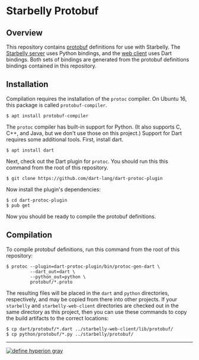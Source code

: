 # Starbelly Protobuf

## Overview

This repository contains
[protobuf](https://developers.google.com/protocol-buffers/) definitions for use
with Starbelly. The [Starbelly
server](https://github.com/hyperiongray/starbelly) uses Python
bindings, and the [web
client](https://github.com/hyperiongray/starbelly-web-client) uses Dart
bindings. Both sets of bindings are generated from the protobuf definitions
bindings contained in this repository.

## Installation

Compilation requires the installation of the `protoc` compiler. On Ubuntu 16,
this package is called `protobuf-compiler`.

    $ apt install protobuf-compiler

The `protoc` compiler has built-in support for Python. (It also supports C, C++,
and Java, but we don't use those on this project.) Support for Dart requires
some additional tools. First, install dart.

    $ apt install dart

Next, check out the Dart plugin for `protoc`. You should run this this command
from the root of this repository.

    $ git clone https://github.com/dart-lang/dart-protoc-plugin

Now install the plugin's dependencies:

    $ cd dart-protoc-plugin
    $ pub get

Now you should be ready to compile the protobuf definitions.

## Compilation

To compile protobuf definitions, run this command from the root of this
repository:

    $ protoc --plugin=dart-protoc-plugin/bin/protoc-gen-dart \
             --dart_out=dart \
             --python_out=python \
             protobuf/*.proto

The resulting files will be placed in the `dart` and `python` directories,
respectively, and may be copied from there into other projects. If your
`starbelly` and `starbelly-web-client` directories are checked out in the same
directory as this project, then you can use these commands to copy the build
artifacts to the correct locations:

    $ cp dart/protobuf/*.dart ../starbelly-web-client/lib/protobuf/
    $ cp python/protobuf/*.py ../starbelly/protobuf/

---

[![define hyperion gray](https://hyperiongray.s3.amazonaws.com/define-hg.svg)](https://hyperiongray.com/?pk_campaign=github&pk_kwd=starbelly-protobuf "Hyperion Gray")

